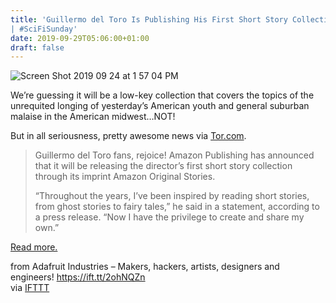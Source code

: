 ```yaml
---
title: 'Guillermo del Toro Is Publishing His First Short Story Collection
| #SciFiSunday'
date: 2019-09-29T05:06:00+01:00
draft: false
---
```


![Screen Shot 2019 09 24 at 1 57 04 PM](https://cdn-blog.adafruit.com/uploads/2019/09/Screen-Shot-2019-09-24-at-1.57.04-PM.png "Screen Shot 2019-09-24 at 1.57.04 PM.png")

We’re guessing it will be a low-key collection that covers the topics of the unrequited longing of yesterday’s American youth and general suburban malaise in the American midwest…NOT!

But in all seriousness, pretty awesome news via [Tor.com](https://www.tor.com/2019/09/24/guillermo-del-toro-is-publishing-his-first-short-story-collection/).

> Guillermo del Toro fans, rejoice! Amazon Publishing has announced that it will be releasing the director’s first short story collection through its imprint Amazon Original Stories.
> 
> “Throughout the years, I’ve been inspired by reading short stories, from ghost stories to fairy tales,” he said in a statement, according to a press release. “Now I have the privilege to create and share my own.”

[Read more.](https://www.tor.com/2019/09/24/guillermo-del-toro-is-publishing-his-first-short-story-collection/)

  
  
from Adafruit Industries – Makers, hackers, artists, designers and engineers! https://ift.tt/2ohNQZn  
via [IFTTT](https://ifttt.com/?ref=da&site=blogger)